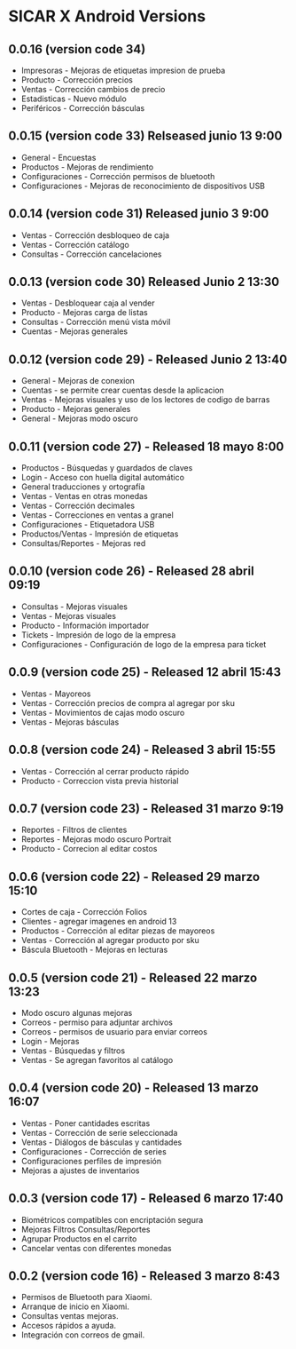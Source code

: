 # SICAR X Android Versions

## 0.0.16 (version code 34) 
- Impresoras - Mejoras de etiquetas impresion de prueba
- Producto - Corrección precios
- Ventas - Corrección cambios de precio
- Estadisticas - Nuevo módulo
- Periféricos - Corrección básculas

## 0.0.15 (version code 33) Relseased junio 13 9:00
- General - Encuestas
- Productos - Mejoras de rendimiento
- Configuraciones - Corrección permisos de bluetooth
- Configuraciones - Mejoras de reconocimiento de dispositivos USB

## 0.0.14 (version code 31) Released junio 3 9:00
- Ventas - Corrección desbloqueo de caja
- Ventas - Corrección catálogo
- Consultas - Corrección cancelaciones

## 0.0.13 (version code 30) Released Junio 2 13:30 
- Ventas - Desbloquear caja al vender
- Producto - Mejoras carga de listas
- Consultas - Corrección menú vista móvil
- Cuentas - Mejoras generales

## 0.0.12 (version code 29) - Released Junio 2 13:40

- General - Mejoras de conexion
- Cuentas - se permite crear cuentas desde la aplicacion
- Ventas - Mejoras visuales y uso de los lectores de codigo de barras
- Producto - Mejoras generales
- General - Mejoras modo oscuro

## 0.0.11 (version code 27) - Released 18 mayo 8:00
- Productos - Búsquedas y guardados de claves
- Login - Acceso con huella digital automático
- General traducciones y ortografía
- Ventas - Ventas en otras monedas
- Ventas - Corrección decimales
- Ventas - Correcciones en ventas a granel
- Configuraciones - Etiquetadora USB
- Productos/Ventas - Impresión de etiquetas
- Consultas/Reportes - Mejoras red

## 0.0.10 (version code 26) - Released 28 abril 09:19
- Consultas - Mejoras visuales
- Ventas - Mejoras visuales
- Producto - Información importador
- Tickets - Impresión de logo de la empresa
- Configuraciones - Configuración de logo de la empresa para ticket


## 0.0.9 (version code 25) - Released 12 abril 15:43
- Ventas - Mayoreos
- Ventas - Corrección precios de compra al agregar por sku
- Ventas - Movimientos de cajas modo oscuro
- Ventas - Mejoras básculas

## 0.0.8 (version code 24) - Released 3 abril 15:55
- Ventas - Corrección al cerrar producto rápido 
- Producto - Correccion vista previa historial

## 0.0.7 (version code 23) - Released 31 marzo 9:19
- Reportes - Filtros de clientes
- Reportes - Mejoras modo oscuro Portrait
- Producto - Correcion al editar costos

## 0.0.6 (version code 22) - Released 29 marzo 15:10
- Cortes de caja - Corrección Folios
- Clientes - agregar imagenes en android 13
- Productos - Corrección al editar piezas de mayoreos
- Ventas - Corrección al agregar producto por sku
- Báscula Bluetooth - Mejoras en lecturas

## 0.0.5 (version code 21) - Released 22 marzo 13:23
- Modo oscuro algunas mejoras
- Correos - permiso para adjuntar archivos
- Correos - permisos de usuario para enviar correos
- Login - Mejoras
- Ventas - Búsquedas y filtros
- Ventas - Se agregan favoritos al catálogo

## 0.0.4 (version code 20) - Released 13 marzo 16:07

- Ventas - Poner cantidades escritas
- Ventas - Corrección de serie seleccionada
- Ventas - Diálogos de básculas y cantidades
- Configuraciones - Corrección de series
- Configuraciones perfiles de impresión
- Mejoras a ajustes de inventarios

## 0.0.3 (version code 17) - Released 6 marzo 17:40

- Biométricos compatibles con encriptación segura
- Mejoras Filtros Consultas/Reportes
- Agrupar Productos en el carrito
- Cancelar ventas con diferentes monedas


## 0.0.2 (version code 16) 	-  Released 3 marzo 8:43 

- Permisos de Bluetooth para Xiaomi.
- Arranque de inicio en Xiaomi.
- Consultas ventas mejoras.
- Accesos rápidos a ayuda.
- Integración con correos de gmail.
